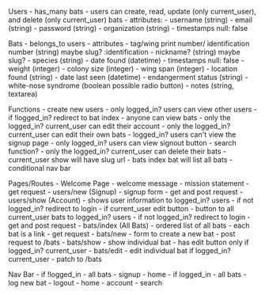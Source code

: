 Users
    - has_many bats
    - users can create, read, update (only current_user), and delete (only current_user) bats
    - attributes:
        - username (string)
        - email (string)
        - password (string)
        - organization (string)
        - timestamps null: false

Bats
    - belongs_to users
    - attributes
        - tag/wing print number/ identification number (string) maybe slug? :identification
        - nickname? (string) maybe slug?
        - species (string)
        - date found (datetime)
        - timestamps null: false
        - weight (integer)
        - colony size (integer)
        - wing span (integer)
        - location found (string)
        - date last seen (datetime)
        - endangerment status (string)
        - white-nose syndrome (boolean possible radio button) 
        - notes (string, textarea)

Functions
    - create new users
    - only logged_in? users can view other users
        - if !logged_in? redirect to bat index
    - anyone can view bats
    - only the logged_in? current_user can edit their account 
    - only the logged_in? current_user can edit their own bats
    - logged_in? users can't view the signup page
    - only logged_in? users can view signout button
    - search function?
    - only the logged_in? current_user can delete their bats
    - current_user show will have slug url
    - bats index bat will list all bats
    - conditional nav bar

Pages/Routes
    - Welcome Page
        - welcome message
        - mission statement
        - get request
    - users/new (Signup)
        - signup form
        - get and post request
    - users/show (Account)
        - shows user information to logged_in? users
            - if not logged_in? redirect to login
        - if current_user edit button
        - button to all current_user bats to logged_in? users
            - if not logged_in? redirect to login
        - get and post request
    - bats/index (All Bats)
        - ordered list of all bats
        - each bat is a link
        - get request
    - bats/new
        - form to create a new bat
        - post request to /bats
    - bats/show
        - show individual bat
        - has edit button only if logged_in? current_user
    - bats/edit
        - edit individual bat if logged_in? current_user
        - patch to /bats

Nav Bar
    - if !logged_in
        - all bats
        - signup
        - home
    - if logged_in
        - all bats
        - log new bat
        - logout
        - home
        - account
        - search